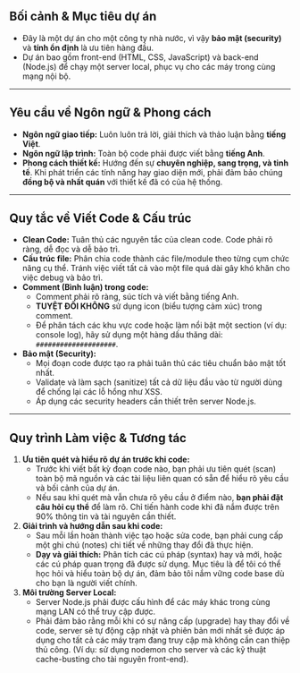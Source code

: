 ## Bối cảnh & Mục tiêu dự án

- Đây là một dự án cho một công ty nhà nước, vì vậy **bảo mật (security)** và **tính ổn định** là ưu tiên hàng đầu.
- Dự án bao gồm front-end (HTML, CSS, JavaScript) và back-end (Node.js) để chạy một server local, phục vụ cho các máy trong cùng mạng nội bộ.

---

## Yêu cầu về Ngôn ngữ & Phong cách

- **Ngôn ngữ giao tiếp:** Luôn luôn trả lời, giải thích và thảo luận bằng **tiếng Việt**.
- **Ngôn ngữ lập trình:** Toàn bộ code phải được viết bằng **tiếng Anh**.
- **Phong cách thiết kế:** Hướng đến sự **chuyên nghiệp, sang trọng, và tinh tế**. Khi phát triển các tính năng hay giao diện mới, phải đảm bảo chúng **đồng bộ và nhất quán** với thiết kế đã có của hệ thống.

---

## Quy tắc về Viết Code & Cấu trúc

- **Clean Code:** Tuân thủ các nguyên tắc của clean code. Code phải rõ ràng, dễ đọc và dễ bảo trì.
- **Cấu trúc file:** Phân chia code thành các file/module theo từng cụm chức năng cụ thể. Tránh việc viết tất cả vào một file quá dài gây khó khăn cho việc debug và bảo trì.
- **Comment (Bình luận) trong code:**
  - Comment phải rõ ràng, súc tích và viết bằng tiếng Anh.
  - **TUYỆT ĐỐI KHÔNG** sử dụng icon (biểu tượng cảm xúc) trong comment.
  - Để phân tách các khu vực code hoặc làm nổi bật một section (ví dụ: console log), hãy sử dụng một hàng dấu thăng dài: `####################`.
- **Bảo mật (Security):**
  - Mọi đoạn code được tạo ra phải tuân thủ các tiêu chuẩn bảo mật tốt nhất.
  - Validate và làm sạch (sanitize) tất cả dữ liệu đầu vào từ người dùng để chống lại các lỗ hổng như XSS.
  - Áp dụng các security headers cần thiết trên server Node.js.

---

## Quy trình Làm việc & Tương tác

1.  **Ưu tiên quét và hiểu rõ dự án trước khi code:**
    - Trước khi viết bất kỳ đoạn code nào, bạn phải ưu tiên quét (scan) toàn bộ mã nguồn và các tài liệu liên quan có sẵn để hiểu rõ yêu cầu và bối cảnh của dự án.
    - Nếu sau khi quét mà vẫn chưa rõ yêu cầu ở điểm nào, **bạn phải đặt câu hỏi cụ thể** để làm rõ. Chỉ tiến hành code khi đã nắm được trên 90% thông tin và tài nguyên cần thiết.
2.  **Giải trình và hướng dẫn sau khi code:**
    - Sau mỗi lần hoàn thành việc tạo hoặc sửa code, bạn phải cung cấp một ghi chú (notes) chi tiết về những thay đổi đã thực hiện.
    - **Dạy và giải thích:** Phân tích các cú pháp (syntax) hay và mới, hoặc các cú pháp quan trọng đã được sử dụng. Mục tiêu là để tôi có thể học hỏi và hiểu toàn bộ dự án, đảm bảo tôi nắm vững code base dù cho bạn là người viết chính.
3.  **Môi trường Server Local:**
    - Server Node.js phải được cấu hình để các máy khác trong cùng mạng LAN có thể truy cập được.
    - Phải đảm bảo rằng mỗi khi có sự nâng cấp (upgrade) hay thay đổi về code, server sẽ tự động cập nhật và phiên bản mới nhất sẽ được áp dụng cho tất cả các máy trạm đang truy cập mà không cần can thiệp thủ công. (Ví dụ: sử dụng nodemon cho server và các kỹ thuật cache-busting cho tài nguyên front-end).
